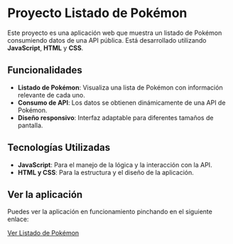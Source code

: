 # Proyecto Listado de Pokémon

Este proyecto es una aplicación web que muestra un listado de Pokémon consumiendo datos de una API pública. Está desarrollado utilizando **JavaScript**, **HTML** y **CSS**.

## Funcionalidades

- **Listado de Pokémon**: Visualiza una lista de Pokémon con información relevante de cada uno.
- **Consumo de API**: Los datos se obtienen dinámicamente de una API de Pokémon.
- **Diseño responsivo**: Interfaz adaptable para diferentes tamaños de pantalla.

## Tecnologías Utilizadas

- **JavaScript**: Para el manejo de la lógica y la interacción con la API.
- **HTML y CSS**: Para la estructura y el diseño de la aplicación.

## Ver la aplicación

Puedes ver la aplicación en funcionamiento pinchando en el siguiente enlace:

[Ver Listado de Pokémon](https://nicoooo26.github.io/PokemonLista/)
